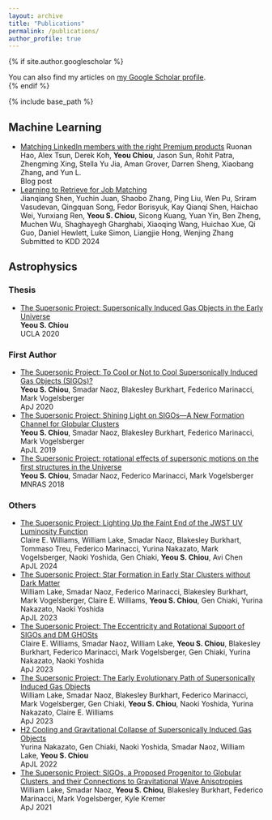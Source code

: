 ```yaml
---
layout: archive
title: "Publications"
permalink: /publications/
author_profile: true
---
```


{% if site.author.googlescholar %}
  <div class="wordwrap">You can also find my articles on <a href="{{site.author.googlescholar}}">my Google Scholar profile</a>.</div>
{% endif %}

{% include base_path %}

## Machine Learning
- [Matching LinkedIn members with the right Premium products](https://www.linkedin.com/blog/engineering/machine-learning/matching-linkedin-members-with-the-right-premium-products)
  Ruonan Hao, Alex Tsun, Derek Koh, **Yeou Chiou**, Jason Sun, Rohit Patra, Zhengming Xing, Stella Yu Jia, Aman Grover, Darren Sheng, Xiaobang Zhang, and Yun L.  
  Blog post
- [Learning to Retrieve for Job Matching](https://arxiv.org/abs/2402.13435)  
  Jianqiang Shen, Yuchin Juan, Shaobo Zhang, Ping Liu, Wen Pu, Sriram Vasudevan, Qingquan Song, Fedor Borisyuk, Kay Qianqi Shen, Haichao Wei, Yunxiang Ren, **Yeou S. Chiou**, Sicong Kuang, Yuan Yin, Ben Zheng, Muchen Wu, Shaghayegh Gharghabi, Xiaoqing Wang, Huichao Xue, Qi Guo, Daniel Hewlett, Luke Simon, Liangjie Hong, Wenjing Zhang  
  Submitted to KDD 2024


## Astrophysics

### Thesis
- [The Supersonic Project: Supersonically Induced Gas Objects in the Early Universe](https://escholarship.org/uc/item/15m52380)  
  **Yeou S. Chiou**  
  UCLA 2020

### First Author
- [The Supersonic Project: To Cool or Not to Cool Supersonically Induced Gas Objects (SIGOs)?](https://iopscience.iop.org/article/10.3847/1538-4357/abc88f)  
  **Yeou S. Chiou**, Smadar Naoz, Blakesley Burkhart, Federico Marinacci, Mark Vogelsberger  
  ApJ 2020
- [The Supersonic Project: Shining Light on SIGOs—A New Formation Channel for Globular Clusters](https://iopscience.iop.org/article/10.3847/2041-8213/ab263a)  
  **Yeou S. Chiou**, Smadar Naoz, Blakesley Burkhart, Federico Marinacci, Mark Vogelsberger  
  ApJL 2019
- [The Supersonic Project: rotational effects of supersonic motions on the first structures in the Universe](https://academic.oup.com/mnras/article/481/3/3108/5094607)  
  **Yeou S. Chiou**, Smadar Naoz, Federico Marinacci, Mark Vogelsberger  
  MNRAS 2018

### Others
- [The Supersonic Project: Lighting Up the Faint End of the JWST UV Luminosity Function](https://iopscience.iop.org/article/10.3847/2041-8213/ad1491)  
  Claire E. Williams, William Lake, Smadar Naoz, Blakesley Burkhart, Tommaso Treu, Federico Marinacci, Yurina Nakazato, Mark Vogelsberger, Naoki Yoshida, Gen Chiaki, **Yeou S. Chiou**, Avi Chen  
  ApJL 2024
- [The Supersonic Project: Star Formation in Early Star Clusters without Dark Matter](https://iopscience.iop.org/article/10.3847/2041-8213/acfa9b)  
  William Lake, Smadar Naoz, Federico Marinacci, Blakesley Burkhart, Mark Vogelsberger, Claire E. Williams, **Yeou S. Chiou**, Gen Chiaki, Yurina Nakazato, Naoki Yoshida  
  ApJL 2023
- [The Supersonic Project: The Eccentricity and Rotational Support of SIGOs and DM GHOSts](https://iopscience.iop.org/article/10.3847/1538-4357/acb820)  
  Claire E. Williams, Smadar Naoz, William Lake, **Yeou S. Chiou**, Blakesley Burkhart, Federico Marinacci, Mark Vogelsberger, Gen Chiaki, Yurina Nakazato, Naoki Yoshida  
  ApJ 2023
- [The Supersonic Project: The Early Evolutionary Path of Supersonically Induced Gas Objects](https://iopscience.iop.org/article/10.3847/1538-4357/acac8d)  
  William Lake, Smadar Naoz, Blakesley Burkhart, Federico Marinacci, Mark Vogelsberger, Gen Chiaki, **Yeou S. Chiou**, Naoki Yoshida, Yurina Nakazato, Claire E. Williams  
  ApJ 2023
- [H2 Cooling and Gravitational Collapse of Supersonically Induced Gas Objects](https://iopscience.iop.org/article/10.3847/2041-8213/ac573e)  
  Yurina Nakazato, Gen Chiaki, Naoki Yoshida, Smadar Naoz, William Lake, **Yeou S. Chiou**  
  ApJL 2022
- [The Supersonic Project: SIGOs, a Proposed Progenitor to Globular Clusters, and their Connections to Gravitational Wave Anisotropies](https://iopscience.iop.org/article/10.3847/1538-4357/ac20d0)  
  William Lake, Smadar Naoz, **Yeou S. Chiou**, Blakesley Burkhart, Federico Marinacci, Mark Vogelsberger, Kyle Kremer  
  ApJ 2021



